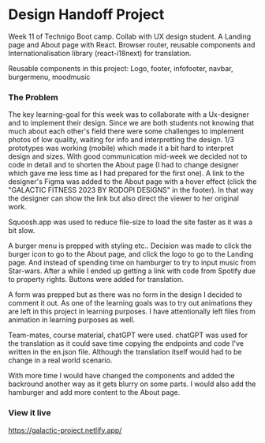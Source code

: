 
# Design Handoff Project

Week 11 of Technigo Boot camp. Collab with UX design student. A Landing page and About page with React. Browser router, reusable components and Internationalisation library (react-i18next) for translation.

Reusable components in this project:
Logo, footer, infofooter, navbar, burgermenu, moodmusic


### The Problem

The key learning-goal for this week was to collaborate with a Ux-designer and to implement their design. Since we are both students not knowing that much about each other's field there were some challenges to implement photos of low quality, waiting for info and interpretting the design. 1/3 prototypes was working (mobile) which made it a bit hard to interpret design and sizes. With good communication mid-week we decided not to code in detail and to shorten the About page (I had to change designer which gave me less time as I had prepared for the first one). A link to the designer's Figma was added to the About page with a hover effect (click the "GALACTIC FITNESS 2023 BY RODOPI DESIGNS" in the footer). In that way the designer can show the link but also direct the viewer to her original work. 

Squoosh.app was used to reduce file-size to load the site faster as it was a bit slow.

A burger menu is prepped with styling etc.. Decision was made to click the burger icon to go to the About page, and click the logo to go to the Landing page. And instead of spending time on hamburger to try to input music from Star-wars. After a while I ended up getting a link with code from Spotify due to property rights.  Buttons were added for translation. 

A form was prepped but as there was no form in the design I decided to comment it out. As one of the learning goals was to try out animations they are left in this project in learning purposes. I have attentionally left files from animation in learning purposes as well.

Team-mates, course material, chatGPT were used. chatGPT was used for the translation as it could save time copying the endpoints and code I've written in the en.json file. Although the translation itself would had to be change in a real world scenario.

With more time I would have changed the components and added the backround another way as it gets blurry on some parts. I would also add the hamburger and add more content to the About page.



### View it live

https://galactic-project.netlify.app/
